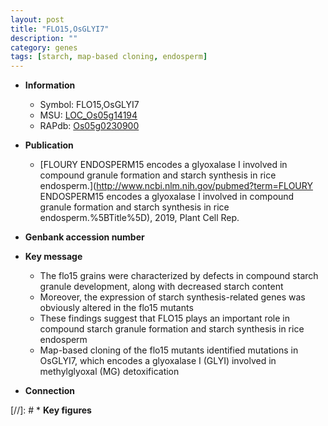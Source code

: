 ```yaml
---
layout: post
title: "FLO15,OsGLYI7"
description: ""
category: genes
tags: [starch, map-based cloning, endosperm]
---
```


* **Information**  
    + Symbol: FLO15,OsGLYI7  
    + MSU: [LOC_Os05g14194](http://rice.uga.edu/cgi-bin/ORF_infopage.cgi?orf=LOC_Os05g14194)  
    + RAPdb: [Os05g0230900](http://rapdb.dna.affrc.go.jp/viewer/gbrowse_details/irgsp1?name=Os05g0230900)  

* **Publication**  
    + [FLOURY ENDOSPERM15 encodes a glyoxalase I involved in compound granule formation and starch synthesis in rice endosperm.](http://www.ncbi.nlm.nih.gov/pubmed?term=FLOURY ENDOSPERM15 encodes a glyoxalase I involved in compound granule formation and starch synthesis in rice endosperm.%5BTitle%5D), 2019, Plant Cell Rep.

* **Genbank accession number**  

* **Key message**  
    + The flo15 grains were characterized by defects in compound starch granule development, along with decreased starch content
    + Moreover, the expression of starch synthesis-related genes was obviously altered in the flo15 mutants
    + These findings suggest that FLO15 plays an important role in compound starch granule formation and starch synthesis in rice endosperm
    + Map-based cloning of the flo15 mutants identified mutations in OsGLYI7, which encodes a glyoxalase I (GLYI) involved in methylglyoxal (MG) detoxification

* **Connection**  

[//]: # * **Key figures**  


